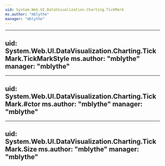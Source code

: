 ```yaml
---
uid: System.Web.UI.DataVisualization.Charting.TickMark
ms.author: "mblythe"
manager: "mblythe"
---
```


---
uid: System.Web.UI.DataVisualization.Charting.TickMark.TickMarkStyle
ms.author: "mblythe"
manager: "mblythe"
---

---
uid: System.Web.UI.DataVisualization.Charting.TickMark.#ctor
ms.author: "mblythe"
manager: "mblythe"
---

---
uid: System.Web.UI.DataVisualization.Charting.TickMark.Size
ms.author: "mblythe"
manager: "mblythe"
---
